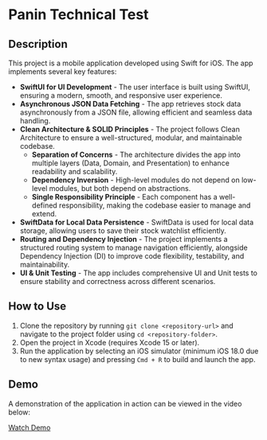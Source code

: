 <h1>Panin Technical Test</h1>

<h2>Description</h2>
<p>
    This project is a mobile application developed using Swift for iOS. The app implements several key features:
</p>

<ul>
    <li><strong>SwiftUI for UI Development</strong> - The user interface is built using SwiftUI, ensuring a modern, smooth, and responsive user experience.</li>
    <li><strong>Asynchronous JSON Data Fetching</strong> - The app retrieves stock data asynchronously from a JSON file, allowing efficient and seamless data handling.</li>
    <li>
        <strong>Clean Architecture & SOLID Principles</strong> - The project follows Clean Architecture to ensure a well-structured, modular, and maintainable codebase.
        <ul>
            <li><strong>Separation of Concerns</strong> - The architecture divides the app into multiple layers (Data, Domain, and Presentation) to enhance readability and scalability.</li>
            <li><strong>Dependency Inversion</strong> - High-level modules do not depend on low-level modules, but both depend on abstractions.</li>
            <li><strong>Single Responsibility Principle</strong> - Each component has a well-defined responsibility, making the codebase easier to manage and extend.</li>
        </ul>
    </li>
    <li><strong>SwiftData for Local Data Persistence</strong> - SwiftData is used for local data storage, allowing users to save their stock watchlist efficiently.</li>
    <li>
        <strong>Routing and Dependency Injection</strong> - The project implements a structured routing system to manage navigation efficiently, alongside Dependency Injection (DI) to improve code flexibility, testability, and maintainability.
    </li>
    <li><strong>UI & Unit Testing</strong> - The app includes comprehensive UI and Unit tests to ensure stability and correctness across different scenarios.</li>
</ul>

<h2>How to Use</h2>
<ol>
    <li>Clone the repository by running <code>git clone &lt;repository-url&gt;</code> and navigate to the project folder using <code>cd &lt;repository-folder&gt;</code>.</li>
    <li>Open the project in Xcode (requires Xcode 15 or later).</li>
    <li>Run the application by selecting an iOS simulator (minimum iOS 18.0 due to new syntax usage) and pressing <code>Cmd + R</code> to build and launch the app.</li>
</ol>

<h2>Demo</h2>
<p>A demonstration of the application in action can be viewed in the video below:</p>
<p><a href="INSERT_VIDEO_LINK_HERE">Watch Demo</a></p>

</body>
</html>
